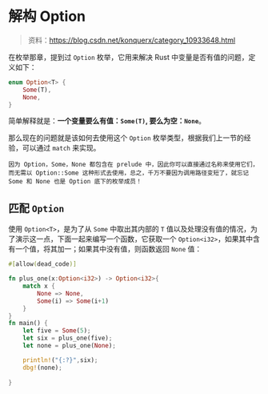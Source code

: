 # 解构 Option

> 资料：https://blog.csdn.net/konquerx/category_10933648.html

在枚举那章，提到过 `Option` 枚举，它用来解决 Rust 中变量是否有值的问题，定义如下：

```rust
enum Option<T> {
    Some(T),
    None,
}
```

简单解释就是：**一个变量要么有值：`Some(T)`, 要么为空：`None`**。

那么现在的问题就是该如何去使用这个 `Option` 枚举类型，根据我们上一节的经验，可以通过 `match` 来实现。

```
因为 Option，Some，None 都包含在 prelude 中，因此你可以直接通过名称来使用它们，而无需以 Option::Some 这种形式去使用，总之，千万不要因为调用路径变短了，就忘记 Some 和 None 也是 Option 底下的枚举成员！
```

## 匹配 `Option`

使用 `Option<T>`，是为了从 `Some` 中取出其内部的 `T` 值以及处理没有值的情况，为了演示这一点，下面一起来编写一个函数，它获取一个 `Option<i32>`，如果其中含有一个值，将其加一；如果其中没有值，则函数返回 `None` 值：

```rust 
#[allow(dead_code)]

fn plus_one(x:Option<i32>) -> Option<i32>{
	match x {
		None => None,
		Some(i) => Some(i+1)
	}
}
fn main() {
	let five = Some(5);
	let six = plus_one(five);
	let none = plus_one(None);

	println!("{:?}",six);
	dbg!(none);
    
}
```

